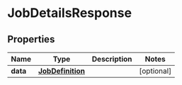 # JobDetailsResponse

## Properties
Name | Type | Description | Notes
------------ | ------------- | ------------- | -------------
**data** | [**JobDefinition**](JobDefinition.md) |  |  [optional]
